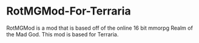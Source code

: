 # RotMGMod-For-Terraria
RotMGMod is a mod that is based off of the online 16 bit mmorpg Realm of the Mad God. This mod is based for Terraria.
